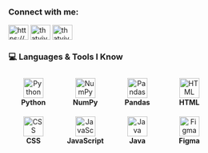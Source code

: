 
<h3 align="left">Connect with me:</h3>
<p align="left">
<a href="https://linkedin.com/in/https://www.linkedin.com/in/vivek-hingu-16b6a92a6/" target="blank"><img align="center" src="https://raw.githubusercontent.com/rahuldkjain/github-profile-readme-generator/master/src/images/icons/Social/linked-in-alt.svg" alt="https://www.linkedin.com/in/vivek-hingu-16b6a92a6/" height="30" width="40" /></a>
<a href="https://instagram.com/thatvivekhingu" target="blank"><img align="center" src="https://raw.githubusercontent.com/rahuldkjain/github-profile-readme-generator/master/src/images/icons/Social/instagram.svg" alt="thatvivekhingu" height="30" width="40" /></a>
<a href="https://www.leetcode.com/thatvivekhingu" target="blank"><img align="center" src="https://raw.githubusercontent.com/rahuldkjain/github-profile-readme-generator/master/src/images/icons/Social/leet-code.svg" alt="thatvivekhingu" height="30" width="40" /></a>
</p>

### 💻 Languages & Tools I Know<p align="left"><p align="left"><p align="left">
  <span style="display: inline-block; text-align: center; width: 80px; margin: 10px;">
    <img src="https://cdn.jsdelivr.net/gh/devicons/devicon/icons/python/python-original.svg" width="40" height="40" alt="Python"/><br/>
    <strong>Python</strong>
  </span>
  <span style="display: inline-block; text-align: center; width: 80px; margin: 10px;">
    <img src="https://cdn.jsdelivr.net/gh/devicons/devicon/icons/numpy/numpy-original.svg" width="40" height="40" alt="NumPy"/><br/>
    <strong>NumPy</strong>
  </span>
  <span style="display: inline-block; text-align: center; width: 80px; margin: 10px;">
    <img src="https://pandas.pydata.org/static/img/pandas_mark.svg" width="40" height="40" alt="Pandas"/><br/>
    <strong>Pandas</strong>
  </span>
  <span style="display: inline-block; text-align: center; width: 80px; margin: 10px;">
    <img src="https://cdn.jsdelivr.net/gh/devicons/devicon/icons/html5/html5-original.svg" width="40" height="40" alt="HTML"/><br/>
    <strong>HTML</strong>
  </span>
  <span style="display: inline-block; text-align: center; width: 80px; margin: 10px;">
    <img src="https://cdn.jsdelivr.net/gh/devicons/devicon/icons/css3/css3-original.svg" width="40" height="40" alt="CSS"/><br/>
    <strong>CSS</strong>
  </span>
  <span style="display: inline-block; text-align: center; width: 80px; margin: 10px;">
    <img src="https://cdn.jsdelivr.net/gh/devicons/devicon/icons/javascript/javascript-original.svg" width="40" height="40" alt="JavaScript"/><br/>
    <strong>JavaScript</strong>
  </span>
  <span style="display: inline-block; text-align: center; width: 80px; margin: 10px;">
    <img src="https://cdn.jsdelivr.net/gh/devicons/devicon/icons/java/java-original.svg" width="40" height="40" alt="Java"/><br/>
    <strong>Java</strong>
  </span>
  <span style="display: inline-block; text-align: center; width: 80px; margin: 10px;">
    <img src="https://cdn.jsdelivr.net/gh/devicons/devicon/icons/figma/figma-original.svg" width="40" height="40" alt="Figma"/><br/>
    <strong>Figma</strong>
  </span>
</p>
